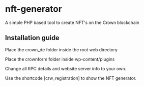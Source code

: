# nft-generator
A simple PHP based tool to create NFT's on the Crown blockchain

## Installation guide
Place the crown_de folder inside the root web directory

Place the crownform folder inside wp-content/plugins

Change all RPC details and website server info to your own.

Use the shortcode [crw_registration] to show the NFT generator.

